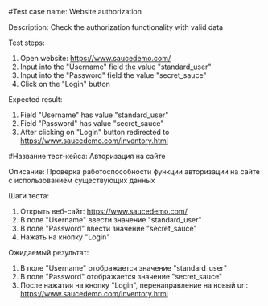 #Test case name: Website authorization

Description: Check the authorization functionality with valid data

Test steps:
1. Open website: https://www.saucedemo.com/
2. Input into the "Username" field the value "standard_user"
3. Input into the "Password" field the value "secret_sauce"
4. Click on the "Login" button

Expected result:
1. Field "Username" has value "standard_user"
2. Field "Password" has value "secret_sauce"
3. After clicking on "Login" button redirected to https://www.saucedemo.com/inventory.html

#Название тест-кейса: Авторизация на сайте

Описание: Проверка работоспособности функции авторизации на сайте с использованием существующих данных


Шаги теста:
1. Открыть веб-сайт: https://www.saucedemo.com/
2. В поле "Username" ввести значение "standard_user"
3. В поле "Password" ввести значение "secret_sauce"
4. Нажать на кнопку "Login"

Ожидаемый результат:
1. В поле "Username" отображается значение "standard_user"
2. В поле "Password" отображается значение "secret_sauce"
3. После нажатия на кнопку "Login", перенаправление на новый url: https://www.saucedemo.com/inventory.html
